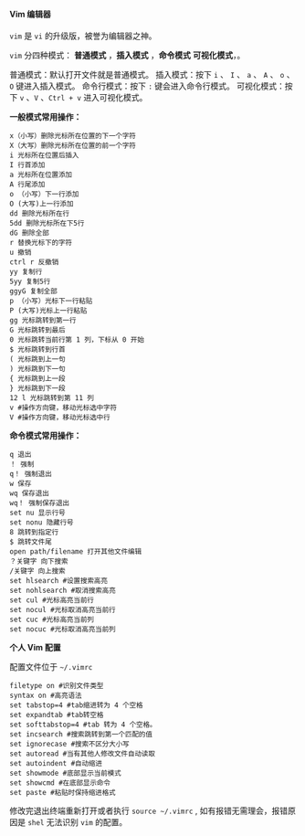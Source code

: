 #### Vim 编辑器

`vim` 是 `vi` 的升级版，被誉为编辑器之神。

`vim` 分四种模式： __普通模式__ ，__插入模式__ ，__命令模式__ __可视化模式__，。

普通模式：默认打开文件就是普通模式。
插入模式：按下 `i` 、 `I` 、 `a` 、 `A` 、 `o` 、 `O` 键进入插入模式。
命令行模式：按下 `:` 键会进入命令行模式。
可视化模式：按下 `v` 、`V` 、`Ctrl + v` 进入可视化模式。

__一般模式常用操作：__
```
x（小写）删除光标所在位置的下一个字符
X（大写）删除光标所在位置的前一个字符
i 光标所在位置后插入
I 行首添加
a 光标所在位置添加
A 行尾添加
o （小写）下一行添加
O (大写)上一行添加
dd 删除光标所在行
5dd 删除光标所在下5行
dG 删除全部
r 替换光标下的字符
u 撤销
ctrl r 反撤销
yy 复制行
5yy 复制5行
ggyG 复制全部
p （小写）光标下一行粘贴
P (大写)光标上一行粘贴
gg 光标跳转到第一行
G 光标跳转到最后
0 光标跳转当前行第 1 列，下标从 0 开始
$ 光标跳转到行首
( 光标跳到上一句
) 光标跳到下一句
{ 光标跳到上一段
} 光标跳到下一段
12 l 光标跳转到第 11 列
v #操作方向键，移动光标选中字符
V #操作方向键，移动光标选中行
```

__命令模式常用操作：__
```
q 退出
！ 强制
q！ 强制退出
w 保存
wq 保存退出
wq！ 强制保存退出
set nu 显示行号
set nonu 隐藏行号
8 跳转到指定行
$ 跳转文件尾
open path/filename 打开其他文件编辑
？关键字 向下搜索
/关键字 向上搜索
set hlsearch #设置搜索高亮
set nohlsearch #取消搜索高亮
set cul #光标高亮当前行
set nocul #光标取消高亮当前行
set cuc #光标高亮当前列
set nocuc #光标取消高亮当前列
```

__个人 Vim 配置__

配置文件位于 `~/.vimrc`

```
filetype on #识别文件类型
syntax on #高亮语法
set tabstop=4 #tab缩进转为 4 个空格
set expandtab #tab转空格
set softtabstop=4 #tab 转为 4 个空格。
set incsearch #搜索跳转到第一个匹配的值
set ignorecase #搜索不区分大小写
set autoread #当有其他人修改文件自动读取
set autoindent #自动缩进
set showmode #底部显示当前模式
set showcmd #在底部显示命令
set paste #粘贴时保持缩进格式
```

修改完退出终端重新打开或者执行 `source ~/.vimrc` , 如有报错无需理会，报错原因是 `shel` 无法识别 `vim` 的配置。

